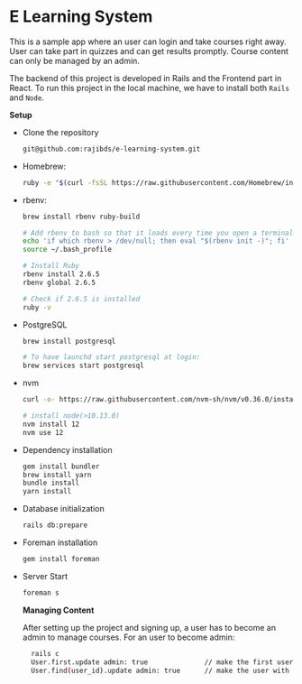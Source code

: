 # E Learning System

This is a sample app where an user can login and take courses right away. User can take part in quizzes and can get results promptly. Course content can only be managed by an admin.

The backend of this project is developed in Rails and the Frontend part in React. To run this project in
the local machine, we have to install both `Rails` and `Node`.

**Setup**

- Clone the repository
  ```bash
  git@github.com:rajibds/e-learning-system.git
  ```
- Homebrew:
  ```bash
  ruby -e "$(curl -fsSL https://raw.githubusercontent.com/Homebrew/install/master/install)"
  ```
- rbenv:

  ```bash
  brew install rbenv ruby-build

  # Add rbenv to bash so that it loads every time you open a terminal
  echo 'if which rbenv > /dev/null; then eval "$(rbenv init -)"; fi' >> ~/.bash_profile
  source ~/.bash_profile

  # Install Ruby
  rbenv install 2.6.5
  rbenv global 2.6.5

  # Check if 2.6.5 is installed
  ruby -v
  ```

- PostgreSQL

  ```bash
  brew install postgresql

  # To have launchd start postgresql at login:
  brew services start postgresql
  ```

- nvm

  ```bash
  curl -o- https://raw.githubusercontent.com/nvm-sh/nvm/v0.36.0/install.sh | bash

  # install node(>10.13.0)
  nvm install 12
  nvm use 12
  ```

- Dependency installation

  ```bash
  gem install bundler
  brew install yarn
  bundle install
  yarn install
  ```

- Database initialization

  ```bash
  rails db:prepare
  ```

- Foreman installation

  ```bash
  gem install foreman
  ```

- Server Start

  ```bash
  foreman s
  ```

  **Managing Content**

  After setting up the project and signing up, a user has to become an admin to manage courses. For an user to become admin:

  ```bash
    rails c
    User.first.update admin: true              // make the first user in the DB admin
    User.find(user_id).update admin: true      // make the user with id: user_id in the DB admin
  ```
